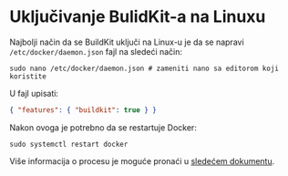# Uključivanje BulidKit-a na Linuxu

Najbolji način da se BuildKit uključi na Linux-u je da se napravi `/etc/docker/daemon.json` fajl na sledeći način:

```shell
sudo nano /etc/docker/daemon.json # zameniti nano sa editorom koji koristite
```

U fajl upisati:

```json
{ "features": { "buildkit": true } }
```

Nakon ovoga je potrebno da se restartuje Docker:

```shell
sudo systemctl restart docker
```

Više informacija o procesu je moguće pronaći u [sledećem dokumentu][buildkit].

[buildkit]: https://docs.docker.com/develop/develop-images/build_enhancements/
